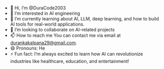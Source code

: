 - 👋 Hi, I’m @DuraCode2003
- 👀 I’m interested in AI engineering 
- 🌱 I’m currently learning about AI, LLM, deep learning, and how to build AI tools for real-world applications.
- 💞️ I’m looking to collaborate on AI-related projects
- 📫 How to reach me You can contact me via email at durankakalpana29@gmail.com.
- 😄 Pronouns: He
- ⚡ Fun fact: I’m always excited to learn how AI can revolutionize industries like healthcare, education, and entertainment!

<!---
DuraCode2003/DuraCode2003 is a ✨ special ✨ repository because its `README.md` (this file) appears on your GitHub profile.
You can click the Preview link to take a look at your changes.
--->
